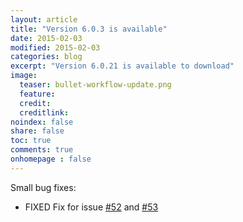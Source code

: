 ```yaml
---
layout: article
title: "Version 6.0.3 is available"
date: 2015-02-03
modified: 2015-02-03
categories: blog
excerpt: "Version 6.0.21 is available to download"
image:
  teaser: bullet-workflow-update.png
  feature:
  credit:
  creditlink:
noindex: false
share: false
toc: true
comments: true
onhomepage : false
---
```


Small bug fixes:

* <span class="badge danger">FIXED</span> Fix for issue [#52](https://github.com/vdesabou/alfred-spotify-mini-player/issues/52) and [#53](https://github.com/vdesabou/alfred-spotify-mini-player/issues/53)


